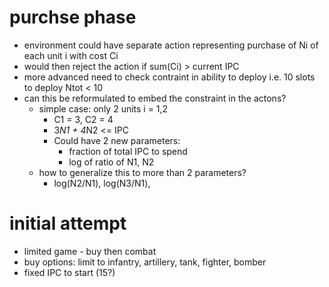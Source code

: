 # purchse phase
* environment could have separate action representing purchase of Ni of each unit i with cost Ci
* would then reject the action if sum(Ci) > current IPC
* more advanced need to check contraint in ability to deploy i.e. 10 slots to deploy Ntot < 10
* can this be reformulated to embed the constraint in the actons?
    * simple case:  only 2 units i = 1,2
        * C1 = 3, C2 = 4
        * 3*N1 + 4*N2 <= IPC
        * Could have 2 new parameters:
            * fraction of total IPC to spend
            * log of ratio of N1, N2
    * how to generalize this to more than 2 parameters?
        * log(N2/N1), log(N3/N1), 

# initial attempt
* limited game - buy then combat
* buy options:  limit to infantry, artillery, tank, fighter, bomber
* fixed IPC to start (15?)
